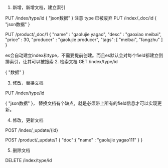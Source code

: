 1. 新增，新增文档，建立索引

PUT /index/type/id
{
 "json数据"
}
注意 type 已被废弃
PUT /index/_doc/id
{
 "json数据"
}


PUT /product/_doc/1
{
    "name" : "gaolujie yagao",
    "desc" :  "gaoxiao meibai",
    "price" :  30,
    "producer" :      "gaolujie producer",
    "tags": [ "meibai", "fangzhu" ]
}

es会自动建立index和type，不需要提前创建。而且es默认会对每个field都建立倒排索引，让其可以被搜索 
2. 检索文档
GET /index/type/id

{
 "数据"
}

3. 修改，替换文档

PUT /index/type/id

{
 "json数据"
}，
替换文档有个缺点，就是必须带上所有的field信息才可以实现更新。

4. 修改，更新文档

POST /index/_update/{id}

POST /product/_update/1
{
    "doc":{
      "name" : "gaolujie yagao111"
    }
}


5. 删除文档

DELETE /index/type/id


